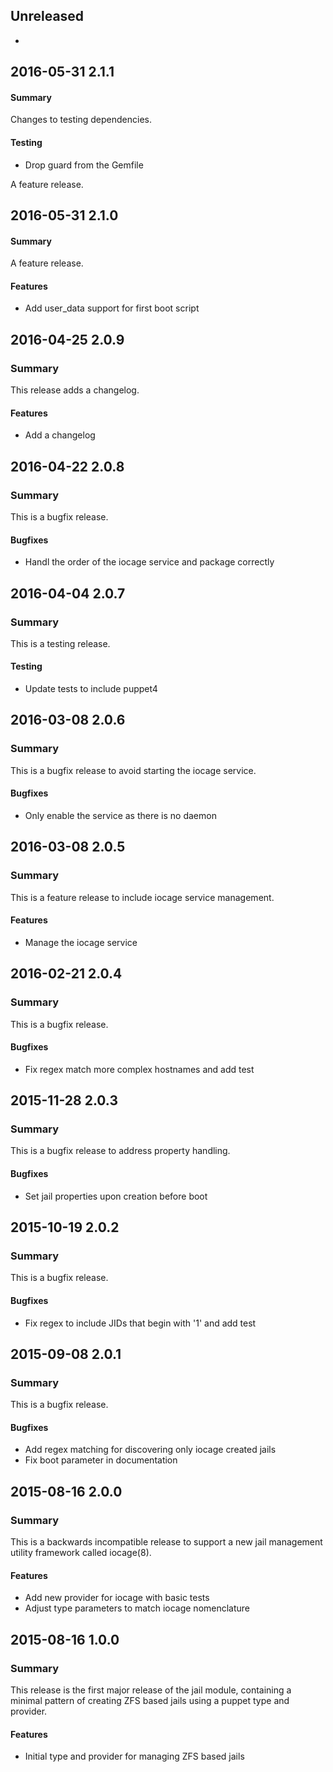 ## Unreleased
 - 

## 2016-05-31 2.1.1
#### Summary
Changes to testing dependencies.

#### Testing
 - Drop guard from the Gemfile

A feature release.
## 2016-05-31 2.1.0
#### Summary
A feature release.

#### Features
 - Add user_data support for first boot script

## 2016-04-25 2.0.9
### Summary
This release adds a changelog.

#### Features
 - Add a changelog

## 2016-04-22 2.0.8
### Summary
This is a bugfix release.

#### Bugfixes
 - Handl the order of the iocage service and package correctly

## 2016-04-04 2.0.7
### Summary
This is a testing release.

#### Testing
 - Update tests to include puppet4

## 2016-03-08 2.0.6
### Summary
This is a bugfix release to avoid starting the iocage service.

#### Bugfixes
 - Only enable the service as there is no daemon

## 2016-03-08 2.0.5
### Summary
This is a feature release to include iocage service management.

#### Features
 - Manage the iocage service

## 2016-02-21 2.0.4
### Summary
This is a bugfix release.

#### Bugfixes
 - Fix regex match more complex hostnames and add test

## 2015-11-28 2.0.3
### Summary
This is a bugfix release to address property handling.

#### Bugfixes
 - Set jail properties upon creation before boot

## 2015-10-19 2.0.2
### Summary
This is a bugfix release.

#### Bugfixes
 - Fix regex to include JIDs that begin with '1' and add test

## 2015-09-08 2.0.1
### Summary
This is a bugfix release.

#### Bugfixes
 - Add regex matching for discovering only iocage created jails
 - Fix boot parameter in documentation

## 2015-08-16 2.0.0
### Summary
This is a backwards incompatible release to support a new jail management
utility framework called iocage(8).

#### Features
 - Add new provider for iocage with basic tests
 - Adjust type parameters to match iocage nomenclature

## 2015-08-16 1.0.0
### Summary
This release is the first major release of the jail module, containing a
minimal pattern of creating ZFS based jails using a puppet type and provider.

#### Features
- Initial type and provider for managing ZFS based jails

